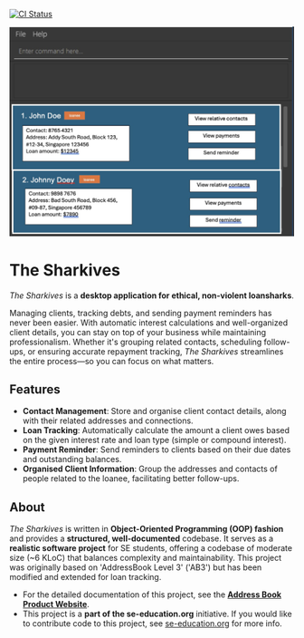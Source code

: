[![CI Status](https://github.com/se-edu/addressbook-level3/workflows/Java%20CI/badge.svg)](https://github.com/se-edu/addressbook-level3/actions)

![Ui](docs/images/Ui.png)

# The Sharkives

*The Sharkives* is a **desktop application for ethical, non-violent loansharks**.

Managing clients, tracking debts, and sending payment reminders has never been easier. With automatic interest calculations and well-organized client details, you can stay on top of your business while maintaining professionalism. Whether it's grouping related contacts, scheduling follow-ups, or ensuring accurate repayment tracking, *The Sharkives* streamlines the entire process—so you can focus on what matters. 

## Features

- **Contact Management**: Store and organise client contact details, along with their related addresses and connections.
- **Loan Tracking**: Automatically calculate the amount a client owes based on the given interest rate and loan type (simple or compound interest).
- **Payment Reminder**: Send reminders to clients based on their due dates and outstanding balances.
- **Organised Client Information**: Group the addresses and contacts of people related to the loanee, facilitating better follow-ups.

## About

*The Sharkives* is written in **Object-Oriented Programming (OOP) fashion** and provides a **structured, well-documented** codebase.
It serves as a **realistic software project** for SE students, offering a codebase of moderate size (~6 KLoC) that balances complexity and maintainability.
This project was originally based on 'AddressBook Level 3' ('AB3') but has been modified and extended for loan tracking.


* For the detailed documentation of this project, see the **[Address Book Product Website](https://se-education.org/addressbook-level3)**.
* This project is a **part of the se-education.org** initiative. If you would like to contribute code to this project, see [se-education.org](https://se-education.org/#contributing-to-se-edu) for more info.
